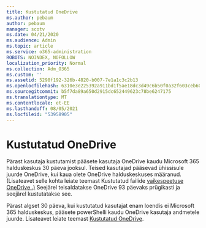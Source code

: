 ```yaml
---
title: Kustutatud OneDrive
ms.author: pebaum
author: pebaum
manager: scotv
ms.date: 04/21/2020
ms.audience: Admin
ms.topic: article
ms.service: o365-administration
ROBOTS: NOINDEX, NOFOLLOW
localization_priority: Normal
ms.collection: Adm_O365
ms.custom: ''
ms.assetid: 5298f192-326b-4820-b007-7e1a1c3c2b13
ms.openlocfilehash: 6310e3e225392a911bd1f5ae18dc3d49c6b50f0a32f603ceb60816657d5b3fc6
ms.sourcegitcommit: b5f7da89a650d2915dc652449623c78be6247175
ms.translationtype: MT
ms.contentlocale: et-EE
ms.lasthandoff: 08/05/2021
ms.locfileid: "53958905"
---
```

# <a name="restore-a-deleted-onedrive"></a>Kustutatud OneDrive

Pärast kasutaja kustutamist pääsete kasutaja OneDrive kaudu Microsoft 365 halduskeskus 30 päeva jooksul. Teised kasutajad pääsevad ühissisule juurde OneDrive, kui kaua olete OneDrive halduskeskuses määranud. (Lisateavet selle kohta leiate teemast Kustutatud failide [vaikespeetuse OneDrive .)](https://go.microsoft.com/fwlink/?linkid=874267) Seejärel teisaldatakse OneDrive 93 päevaks prügikasti ja seejärel kustutatakse see.
  
Pärast algset 30 päeva, kui kustutatud kasutajat enam loendis ei Microsoft 365 halduskeskus, pääsete powerShelli kaudu OneDrive kasutaja andmetele juurde. Lisateavet leiate teemast [Kustutatud OneDrive](https://go.microsoft.com/fwlink/?linkid=874269).
  

